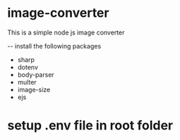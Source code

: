 # image-converter
This is a simple node js image converter

-- install the following packages
- sharp
- dotenv
- body-parser
- multer
- image-size
- ejs

# setup .env file in root folder
